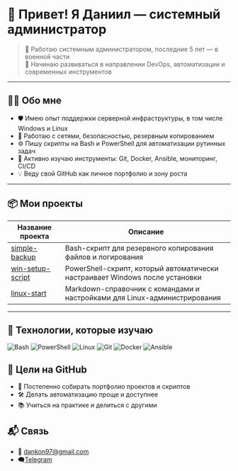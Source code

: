 # 👋 Привет! Я Даниил — системный администратор

> 🧰 Работаю системным администратором, последние 5 лет — в военной части  
> 🚀 Начинаю развиваться в направлении DevOps, автоматизации и современных инструментов

---

## 🧑‍💻 Обо мне

- 🛡 Имею опыт поддержки серверной инфраструктуры, в том числе Windows и Linux
- 🔐 Работаю с сетями, безопасностью, резервным копированием
- ⚙️ Пишу скрипты на Bash и PowerShell для автоматизации рутинных задач
- 📘 Активно изучаю инструменты: Git, Docker, Ansible, мониторинг, CI/CD
- 💡 Веду свой GitHub как личное портфолио и зону роста

---

## 📦 Мои проекты

| Название проекта | Описание |
|------------------|----------|
| [simple-backup](https://github.com/dankon97/simple-backup) | Bash-скрипт для резервного копирования файлов и логирования |
| [win-setup-script](https://github.com/твой_логин/win-setup-script) | PowerShell-скрипт, который автоматически настраивает Windows после установки |
| [linux-start](https://github.com/твой_логин/linux-start) | Markdown-справочник с командами и настройками для Linux-администрирования |

---

## 🔧 Технологии, которые изучаю

![Bash](https://img.shields.io/badge/Bash-🖥-black?style=flat-square)
![PowerShell](https://img.shields.io/badge/PowerShell-💻-blue?style=flat-square)
![Linux](https://img.shields.io/badge/Linux-🐧-orange?style=flat-square)
![Git](https://img.shields.io/badge/Git-📁-red?style=flat-square)
![Docker](https://img.shields.io/badge/Docker-🐳-blue?style=flat-square)
![Ansible](https://img.shields.io/badge/Ansible-🔁-black?style=flat-square)


## 🎯 Цели на GitHub

- 📌 Постепенно собирать портфолио проектов и скриптов
- 🛠 Делать автоматизацию проще и доступнее
- 📚 Учиться на практике и делиться с другими

## 📬 Связь

- 📧 dankon97@gmail.com
- 🗨️[Telegram](https://t.me/dannykondre)
